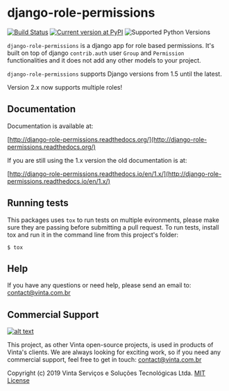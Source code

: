 # django-role-permissions

[![Build Status](https://github.com/vintasoftware/django-role-permissions/actions/workflows/tests.yml/badge.svg)](https://github.com/bornhack/bornhack-website/actions)
[![Current version at PyPI](https://img.shields.io/pypi/v/django-role-permissions.svg)](https://pypi.python.org/pypi/django-role-permissions)
![Supported Python Versions](https://img.shields.io/pypi/pyversions/django-role-permissions.svg)

``django-role-permissions`` is a django app for role based permissions. It's built on top of django ``contrib.auth`` user ```Group``` and ``Permission`` functionalities and it does not add any other models to your project.  

``django-role-permissions`` supports Django versions from 1.5 until the latest.

Version 2.x now supports multiple roles!

## Documentation

Documentation is available at:

[http://django-role-permissions.readthedocs.org/](http://django-role-permissions.readthedocs.org/)

If you are still using the 1.x version the old documentation is at:

[http://django-role-permissions.readthedocs.io/en/1.x/](http://django-role-permissions.readthedocs.io/en/1.x/)

## Running tests

This packages uses `tox` to run tests on multiple evironments, please make sure they are passing before submitting a pull request.
To run tests, install tox and run it in the command line from this project's folder:

``$ tox``

## Help

If you have any questions or need help, please send an email to: contact@vinta.com.br

## Commercial Support
[![alt text](https://avatars2.githubusercontent.com/u/5529080?s=200&v=4 "Vinta Logo")](https://vintasoftware.com)

This project, as other Vinta open-source projects, is used in products of Vinta's clients. We are always looking for exciting work, so if you need any commercial support, feel free to get in touch: contact@vinta.com.br

Copyright (c) 2019 Vinta Serviços e Soluções Tecnológicas Ltda.
[MIT License](LICENSE.txt)
